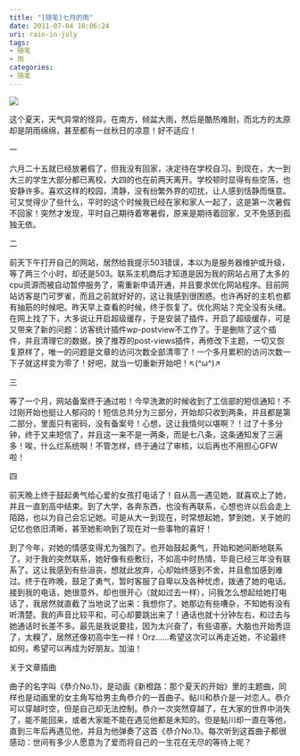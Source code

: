 ```yaml
---
title: "[随笔]七月的雨"
date: 2011-07-04 10:06:24
uri: rain-in-july
tags: 
- 随笔
- 雨
categories: 
- 随笔
---
```


![](https://yqmfyg.bn1.livefilestore.com/y2p-TPhKkAGSmdV7QIfUfgLDo3JSV0SJfQ_odSaUtepHeud3D11YAuSrfnyPpRKhzSrNwvA2ClbHie4pfRZsSMS2srxQWvlJ-PS9MD7EJGKkSk/june.jpg?psid=1)



这个夏天，天气异常的怪异。在南方，倾盆大雨，然后是酷热难耐，而北方的太原却是阴雨绵绵，甚至都有一丝秋日的凉意！好不适应！

一

六月二十五就已经放暑假了，但我没有回家，决定待在学校自习。到现在，大一到大三的学生大部分都已离校，大四的也在前两天离开。学校顿时显得有些空荡，也安静许多。喜欢这样的校园，清静，没有纷繁外界的叨扰，让人感到恬静而惬意。可又觉得少了些什么，平时的这个时候我已经在家和家人一起了，这是第一次暑假不回家！突然才发现，平时自己期待着寒暑假，原来是期待着回家，又不免感到孤独无依。

二

前天下午打开自己的网站，居然给我提示503错误，本以为是服务器维护或升级，等了两三个小时，却还是503。联系主机商后才知道是因为我的网站占用了太多的cpu资源而被自动暂停服务了，需重新申请开通，并且要求优化网站程序。目前网站访客是门可罗雀，而且之前就好好的，这让我感到很困惑。也许再好的主机也都有抽筋的时候吧。昨天早上查看的时候，终于恢复了。优化网站？完全没有头绪。在网上找了下，大多说让开启超级缓存，于是安装了插件，开启了超级缓存，可是又带来了新的问题：访客统计插件wp-postview不工作了。于是删除了这个插件，并且清理它的数据，换了推荐的post-views插件，再修改下主题，一切又恢复原样了，唯一的问题是文章的访问次数全部清零了！一个多月累积的访问次数一下子就这样变为零了！好吧，就当一切重新开始吧！↖(^ω^)↗

三

等了一个月，网站备案终于通过啦！今早洗漱的时候收到了工信部的短信通知！不过刚开始也挺让人郁闷的！短信总共分为三部分，开始却只收到两条，并且都是第二部分，里面只有密码，没有备案号！心想，这让我情何以堪啊？！过了十多分钟，终于又来短信了，并且这一来不是一两条，而是七八条，这条通知发了三遍多！唉，什么烂系统啊！不管怎样，终于通过了审核，以后再也不用担心GFW啦！

四

前天晚上终于鼓起勇气给心爱的女孩打电话了！自从高一遇见她，就喜欢上了她，并且一直到高中结束。到了大学，各奔东西，也没有再联系，心想也许以后会走上陌路，也以为自己会忘记她。可是从大一到现在，时常想起她，梦到她，关于她的记忆也依旧清晰，甚至她影响到了现在对一些事物的喜好！

到了今年，对她的情感变得尤为强烈了。也开始鼓起勇气，开始和她间断地联系了。对于我的突然联系，她好像有些敷衍，不如高中时热情，毕竟已经三年没有联系了。这让我感到有些沮丧，想就此放弃，心却始终感到不舍，并且愈加感到难过。终于在昨晚，鼓足了勇气，暂时客服了自卑以及各种忧虑，拨通了她的电话。接到我的电话，她很意外，却也很开心（就如过去一样），问我怎么想起给她打电话了，我居然就直截了当地说了出来：我想你了。她那边有些嘈杂，不知她有没有听清楚。我的声音比较平和，可心却要跳出来了！通话也就十分钟左右，和过去与她通话时长差不多。最先是我说要挂，因为太兴奋了，有些语塞，大脑也开始秀逗了，太糗了，居然还像初高中生一样！Orz……希望这次可以再走近她，不论最终如何，希望可以再成为好朋友。加油！

关于文章插曲

曲子的名字叫《恭介No.1》，是动画《新橙路：那个夏天的开始》里的主题曲，同样也是动画里的女主角写给男主角恭介的一首曲子。鲇川和恭介是一对恋人。恭介可以穿越时空，但是自己却无法控制。恭介一次突然穿越了，在大家的世界中消失了，能不能回来，或者大家能不能在遇见他都是未知的。但是鲇川却一直在等他，直到三年后再遇见他，并且为他弹奏了这首《恭介No.1》。每次听到这首曲子都很感动：世间有多少人愿意为了爱而将自己的一生花在无尽的等待上呢？
